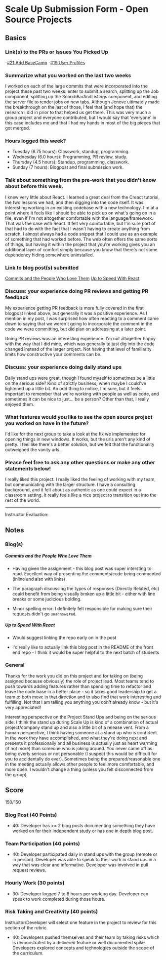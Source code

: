 # Scale Up Submission Form - Open Source Projects

## Basics

### Link(s) to the PRs or Issues You Picked Up
-[#21 Add BaseCamp](https://github.com/LookingForMe/lookingfor/pull/22)
-[#19 User Profiles](https://github.com/LookingForMe/lookingfor/pull/19)

### Summarize what you worked on the last two weeks
I worked on each of the large commits that were incorporated into the project these past two weeks: enter to submit a search, splitting up the Job component, splitting up the SearchBarAndListings component, and editing the server file to render jobs on new tabs. Although Jeneve ultimately made the breakthrough on the last of those, I feel that (and hope that) the research I did in prior to that helped us get there. This was very much a group project and everyone contributed, but I would say that 'everyone' in this case includes me and that I had my hands in most of the big pieces that got merged.

### Hours logged this week?

- Tuesday (6.75 hours): Classwork, standup, programming.
- Wednesday (6.0 hours): Programming, PR review, study.
- Thursday (4.5 hours): Standup, programming, classwork.
- Sunday (7 hours): Blogpost and final submission work.

### Talk about something from the pre-work that you didn't know about before this week.
I knew very little about React. I learned a great deal from the Creact tutorial, the two lessons we had, and then digging into the code itself. It was interesting working in an existing codebase with a new technology. I'm at a point where it feels like I should be able to pick up on what's going on in a file, even if I'm not altogether comfortable with the language/framework. That was the case with React. It felt very comfortable, but I'm sure part of that had to do with the fact that I wasn't having to create anything from scratch. I almost always had a code snippet that I could use as an example of something that had worked before. The web often offers the same sorts of things, but having it within the project that you're working gives you an additional layer of comfort simply because you know that there's not some dependency hiding somewhere uninstalled.

### Link to blog post(s) submitted
[Commits and the People Who Love Them](http://s-espinosa.github.io/blogposts/commits.html)
[Up to Speed With React](http://s-espinosa.github.io/blogposts/up_to_speed.html)

### Discuss: your experience doing PR reviews and getting PR feedback
My experience getting PR feedback is more fully covered in the first blogpost linked above, but generally it was a positive experience. As I mention in my post, I was surprised how often reacting to a comment came down to saying that we weren't going to incorporate the comment in the code we were committing, but did plan on addressing at a later point.

Doing PR reviews was an interesting experience. I'm not altogether happy with the way that I did mine, which was generally to just dig into the code changed instead of the larger project. Not having that level of familiarity limits how constructive your comments can be.

### Discuss: your experience doing daily stand ups
Daily stand ups were great, though I found myself to sometimes be a little on the serious side? Kind of strictly business, when maybe I could've lightened up a little bit. An odd thing to notice, I'm sure, but it feels important to remember that we're working with people as well as code, and sometimes it can be nice to just... be a person? Other than that, I really enjoyed them.

### What features would you like to see the open source project you worked on have in the future?
I'd like for the next group to take a look at the fix we implemented for opening things in new windows. It works, but the urls aren't any kind of pretty. I feel like there's a better solution, but we felt that the functionality outweighed the vanity urls.

### Please feel free to ask any other questions or make any other statements below!
I really liked this project. I really liked the feeling of working with my team, but communicating with the larger structure. I have a consulting background, and it felt about as authentic as one could expect in a classroom setting. It really feels like a nice project to transition out into the rest of the world.

-----

Instructor Evaluation:

## Notes

### Blog(s)

##### Commits and the People Who Love Them

- Having given the assignment - this blog post was super intersting to read. Excellent way of presenting the comments/code being commented (inline and also with links)

- The paragraph discussing the types of responses (Directly Related, etc) could benefit from being visually broken up a little bit - either with line breaks or some judicious bolding.

- Minor spelling error: I definitely felt responsible for making sure their requests didn't go `unannswered`.

##### Up to Speed With React

- Would suggest linking the repo early on in the post

- I'd really like to actually link this blog post in the README of the front end repo - I think it would be super helpful to the next batch of students


### General

Thanks for the work you did on this project and for taking on (being assigned because obviously) the role of project lead. Most teams tend to push towards adding features rather than spending time to refactor and leave the code base in a better place - so it takes good leadership to get a team to both move in that direction and to also find that work interesting and fulfilling. Not that I am telling you anything you don't already know - but it's very appreciated!

Interesting perspective on the Project Stand Ups and being on the serious side. I think the stand up during Scale Up is kind of a combination of actual project/company stand up and also a little bit of a release vent. From a human perspective, I think having someone at a stand up who is confident in the work they have accomplished, and what they're doing next and presents it professionally and all business is actually just as heart warming (if not more) than someone who is joking around. You never came off as being overly serious or not personable (I suspect this would be difficult for you to accidentally do ever). Sometimes being the prepared/reasonable one in the meeting actually allows other people to feel more comfortable, and more open. I wouldn't change a thing (unless you felt disconnected from the group).

## Score

150/150

### Blog Post (40 Points)  
  * 40: Developer has >= 2 blog posts documenting something they have worked on for their independent study or has one in depth blog post.

### Team Participation (40 points)

  * 40: Developer participated daily in stand ups with the group (remote or in person). Developer was able to speak to their work in stand ups in a way that was clear and informative. Developer was involved in pull request reviews.

### Hourly Work (30 points)

  * 30: Developer logged 7 to 8 hours per working day. Developer can speak to work completed during those hours.

### Risk Taking and Creativity (40 points)

  Instructor/Developer will select one feature in the project to review for this section of the rubric.

  * 40: Developers pushed themselves and their team by taking risks which is demonstrated by a delivered feature or well documented spike. Developers explored concepts and technologies outside the scope of the curriculum.
